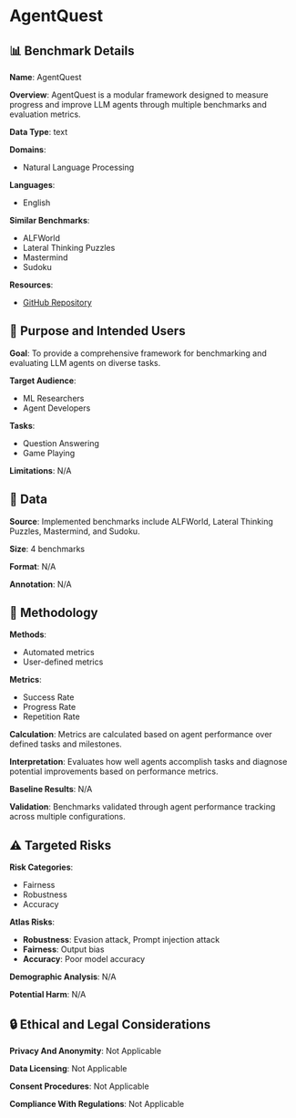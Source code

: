 # AgentQuest

## 📊 Benchmark Details

**Name**: AgentQuest

**Overview**: AgentQuest is a modular framework designed to measure progress and improve LLM agents through multiple benchmarks and evaluation metrics.

**Data Type**: text

**Domains**:
- Natural Language Processing

**Languages**:
- English

**Similar Benchmarks**:
- ALFWorld
- Lateral Thinking Puzzles
- Mastermind
- Sudoku

**Resources**:
- [GitHub Repository](https://github.com/nec-research/agentquest)

## 🎯 Purpose and Intended Users

**Goal**: To provide a comprehensive framework for benchmarking and evaluating LLM agents on diverse tasks.

**Target Audience**:
- ML Researchers
- Agent Developers

**Tasks**:
- Question Answering
- Game Playing

**Limitations**: N/A

## 💾 Data

**Source**: Implemented benchmarks include ALFWorld, Lateral Thinking Puzzles, Mastermind, and Sudoku.

**Size**: 4 benchmarks

**Format**: N/A

**Annotation**: N/A

## 🔬 Methodology

**Methods**:
- Automated metrics
- User-defined metrics

**Metrics**:
- Success Rate
- Progress Rate
- Repetition Rate

**Calculation**: Metrics are calculated based on agent performance over defined tasks and milestones.

**Interpretation**: Evaluates how well agents accomplish tasks and diagnose potential improvements based on performance metrics.

**Baseline Results**: N/A

**Validation**: Benchmarks validated through agent performance tracking across multiple configurations.

## ⚠️ Targeted Risks

**Risk Categories**:
- Fairness
- Robustness
- Accuracy

**Atlas Risks**:
- **Robustness**: Evasion attack, Prompt injection attack
- **Fairness**: Output bias
- **Accuracy**: Poor model accuracy

**Demographic Analysis**: N/A

**Potential Harm**: N/A

## 🔒 Ethical and Legal Considerations

**Privacy And Anonymity**: Not Applicable

**Data Licensing**: Not Applicable

**Consent Procedures**: Not Applicable

**Compliance With Regulations**: Not Applicable
